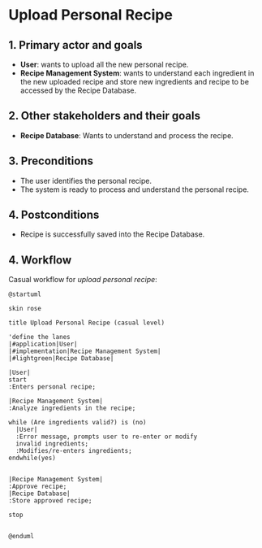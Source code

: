 # Upload Personal Recipe

## 1. Primary actor and goals
* __User__: wants to upload all the new personal recipe.
* __Recipe Management System__: wants to understand each ingredient in the new uploaded recipe and store new ingredients and recipe to be accessed by the Recipe Database.


## 2. Other stakeholders and their goals

* __Recipe Database__: Wants to understand and process the recipe.



## 3. Preconditions

* The user identifies the personal recipe.
* The system is ready to process and understand the personal recipe.

## 4. Postconditions

* Recipe is successfully saved into the Recipe Database.


## 4. Workflow

Casual workflow for _upload personal recipe_:

```plantuml
@startuml

skin rose

title Upload Personal Recipe (casual level)

'define the lanes
|#application|User|
|#implementation|Recipe Management System|
|#lightgreen|Recipe Database|

|User|
start
:Enters personal recipe;

|Recipe Management System|
:Analyze ingredients in the recipe;

while (Are ingredients valid?) is (no)
  |User|
  :Error message, prompts user to re-enter or modify
  invalid ingredients;
  :Modifies/re-enters ingredients;  
endwhile(yes) 
  

|Recipe Management System|
:Approve recipe;
|Recipe Database|
:Store approved recipe;

stop


@enduml
```